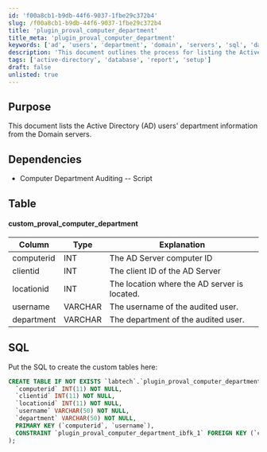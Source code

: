 ```yaml
---
id: 'f00a8cb1-b9db-44f6-9037-1fbe29c372b4'
slug: /f00a8cb1-b9db-44f6-9037-1fbe29c372b4
title: 'plugin_proval_computer_department'
title_meta: 'plugin_proval_computer_department'
keywords: ['ad', 'users', 'department', 'domain', 'servers', 'sql', 'database']
description: 'This document outlines the process for listing the Active Directory users department information from Domain servers, including the necessary SQL commands to create custom tables for auditing purposes.'
tags: ['active-directory', 'database', 'report', 'setup']
draft: false
unlisted: true
---
```


## Purpose

This document lists the Active Directory (AD) users' department information from the Domain servers.

## Dependencies

- Computer Department Auditing -- Script

## Table

#### custom_proval_computer_department

| Column      | Type    | Explanation                                   |
|-------------|---------|-----------------------------------------------|
| computerid  | INT     | The AD Server computer ID                     |
| clientid    | INT     | The client ID of the AD Server                |
| locationid  | INT     | The location where the AD server is located.  |
| username     | VARCHAR | The username of the audited user.             |
| department   | VARCHAR | The department of the audited user.           |

## SQL

Put the SQL to create the custom tables here:

```sql
CREATE TABLE IF NOT EXISTS `labtech`.`plugin_proval_computer_department` (
  `computerid` INT(11) NOT NULL,
  `clientid` INT(11) NOT NULL,
  `locationid` INT(11) NOT NULL,
  `username` VARCHAR(50) NOT NULL,
  `department` VARCHAR(50) NOT NULL,
  PRIMARY KEY (`computerid`, `username`),
  CONSTRAINT `plugin_proval_computer_department_ibfk_1` FOREIGN KEY (`computerid`) REFERENCES `labtech`.`computers`(`computerid`) ON UPDATE NO ACTION ON DELETE CASCADE
);
```

